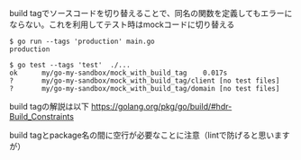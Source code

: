 build tagでソースコードを切り替えることで、同名の関数を定義してもエラーにならない。これを利用してテスト時はmockコードに切り替える

```console
$ go run --tags 'production' main.go
production

$ go test --tags 'test'  ./...
ok  	my/go-my-sandbox/mock_with_build_tag	0.017s
?   	my/go-my-sandbox/mock_with_build_tag/client	[no test files]
?   	my/go-my-sandbox/mock_with_build_tag/domain	[no test files]
```

build tagの解説は以下
https://golang.org/pkg/go/build/#hdr-Build_Constraints

build tagとpackage名の間に空行が必要なことに注意（lintで防げると思いますが）

